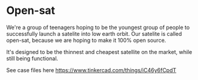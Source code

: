 # Open-sat
We're a group of teenagers hoping to be the youngest group of people to successfully launch a satelite into low earth orbit. Our satelite is called open-sat, because we are hoping to make it 100% open source.

It's designed to be the thinnest and cheapest satellite on the market, while still being functional.

See case files here https://www.tinkercad.com/things/iC46y6fCpdT
